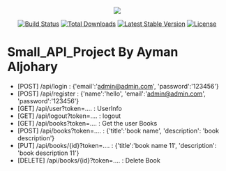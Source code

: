 <p align="center"><img src="https://laravel.com/assets/img/components/logo-laravel.svg"></p>

<p align="center">
<a href="https://travis-ci.org/laravel/framework"><img src="https://travis-ci.org/laravel/framework.svg" alt="Build Status"></a>
<a href="https://packagist.org/packages/laravel/framework"><img src="https://poser.pugx.org/laravel/framework/d/total.svg" alt="Total Downloads"></a>
<a href="https://packagist.org/packages/laravel/framework"><img src="https://poser.pugx.org/laravel/framework/v/stable.svg" alt="Latest Stable Version"></a>
<a href="https://packagist.org/packages/laravel/framework"><img src="https://poser.pugx.org/laravel/framework/license.svg" alt="License"></a>
</p>


# Small_API_Project By Ayman Aljohary

- [POST] /api/login : {'email':'admin@admin.com', 'password':'123456'}
- [POST] /api/register : {'name':'hello', 'email':'admin@admin.com', 'password':'123456'}
- [GET] /api/user?token=.... : UserInfo
- [GET] /api/logout?token=.... : logout
- [GET] /api/books?token=.... : Get the user Books
- [POST] /api/books?token=.... : {'title':'book name', 'description': 'book description'}
- [PUT] /api/books/{id}?token=.... : {'title':'book name 11', 'description': 'book description 11'}
- [DELETE] /api/books/{id}?token=.... : Delete Book

